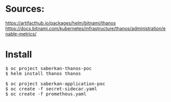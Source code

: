 # Sources:
https://artifacthub.io/packages/helm/bitnami/thanos
https://docs.bitnami.com/kubernetes/infrastructure/thanos/administration/enable-metrics/

# Install
<pre>
$ oc project saberkan-thanos-poc
$ helm install thanos thanos

$ oc project saberkan-application-poc
$ oc create -f secret-sidecar.yaml
$ oc create -f prometheus.yaml
</pre>

